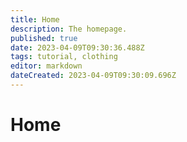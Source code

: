 ```yaml
---
title: Home
description: The homepage.
published: true
date: 2023-04-09T09:30:36.488Z
tags: tutorial, clothing
editor: markdown
dateCreated: 2023-04-09T09:30:09.696Z
---
```


# Home
<style>
    .xl2 {
        display: none !important;
    }
</style>